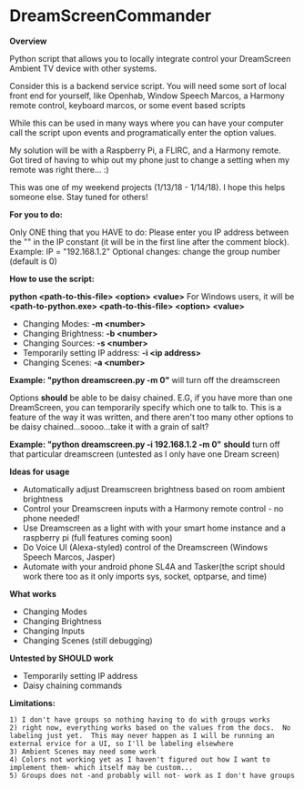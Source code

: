 # DreamScreenCommander
**Overview**

Python script that allows you to locally integrate control your DreamScreen Ambient TV device with other systems.

Consider this is a backend service script.  You will need some sort of local front end for yourself, like Openhab, Window Speech Marcos, a Harmony remote control, keyboard marcos, or some event based scripts

While this can be used in many ways where you can have your computer call the script upon events and programatically enter the option values.

My solution will be with a Raspberry Pi, a FLIRC, and a Harmony remote.  Got tired of having to whip out my phone just to change a setting when my remote was right there... :)

This was one of my weekend projects (1/13/18 - 1/14/18).  I hope this helps someone else.  Stay tuned for others!

**For you to do:**

Only ONE thing that you HAVE to do: Please enter you IP address between the "" in the IP constant (it will be in the first line after the comment block).  Example: IP = "192.168.1.2"
Optional changes: change the group number (default is 0)

**How to use the script:**

**python \<path-to-this-file> \<option> \<value>**
For Windows users, it will be **\<path-to-python.exe> \<path-to-this-file> \<option> \<value>**

- Changing Modes:                   **-m \<number>**
- Changing Brightness:              **-b \<number>**
- Changing Sources:                 **-s \<number>**
- Temporarily setting IP address:   **-i \<ip address>**
- Changing Scenes:                  **-a \<number>**
    
**Example: "python dreamscreen.py -m 0"** will turn off the dreamscreen

Options **should** be able to be daisy chained.  E.G, if you have more than one DreamScreen, you can temporarily specify which one to talk to.  This is a feature of the way it was written, and there aren't too many other options to be daisy chained...soooo...take it with a grain of salt?

**Example: "python dreamscreen.py -i 192.168.1.2 -m 0"** **should** turn off that particular dreamscreen (untested as I only have one Dream screen)

**Ideas for usage**

- Automatically adjust Dreamscreen brightness based on room ambient brightness
- Control your Dreamscreen inputs with a Harmony remote control - no phone needed!
- Use Dreamscreen as a light with with your smart home instance and a raspberry pi (full features coming soon)
- Do Voice UI (Alexa-styled) control of the Dreamscreen (Windows Speech Marcos, Jasper)
- Automate with your android phone SL4A and Tasker(the script should work there too as it only imports sys, socket, optparse, and time)

**What works**
- Changing Modes
- Changing Brightness
- Changing Inputs
- Changing Scenes (still debugging)

**Untested by SHOULD work**
- Temporarily setting IP address
- Daisy chaining commands


****Limitations:****

    1) I don't have groups so nothing having to do with groups works
    2) right now, everything works based on the values from the docs.  No labeling just yet.  This may never happen as I will be running an external ervice for a UI, so I'll be labeling elsewhere
    3) Ambient Scenes may need some work
    4) Colors not working yet as I haven't figured out how I want to implement them- which itself may be custom...
    5) Groups does not -and probably will not- work as I don't have groups
